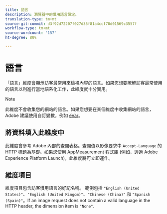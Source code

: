 ```yaml
---
title: 語言
description: 瀏覽器中的慣用語言設定。
translation-type: tm+mt
source-git-commit: d3f92d72207f027d35f81a4ccf70d01569c3557f
workflow-type: tm+mt
source-wordcount: '157'
ht-degree: 80%

---
```



# 語言

「語言」維度會顯示訪客最常用來檢視內容的語言。如果您想要瞭解訪客最常使用的語言以利進行當地語系化工作，此維度就十分實用。

>[!NOTE]
>
>此維度不會收集您的網站的語言。如果您想要在某個維度中收集網站的語言，Adobe 建議使用自訂變數，例如 [eVar](evar.md)。

## 將資料填入此維度中

此維度會參考 Adobe 內部的查閱表格。查閱值以影像要求中 `Accept-Language` 的 HTTP 標題為基礎。如果您使用 AppMeasurement 程式庫 (例如，透過 Adobe Experience Platform Launch)，此維度將可立即運作。

## 維度項目

維度項目包含訪客慣用語言的好記名稱。 範例包括 `"English (United States)"`、`"English (United Kingom)"`、`"Chinese (China)"` 和 `"Spanish (Spain)"`。If an image request does not contain a valid language in the HTTP header, the dimension item is `"None"`.
